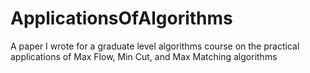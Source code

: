 # ApplicationsOfAlgorithms
A paper I wrote for a graduate level algorithms course on the practical applications of Max Flow, Min Cut, and Max Matching algorithms
